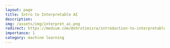 ```yaml
---
layout: page
title: Intro to Interpretable AI
description:
img: /assets/img/interpret_ai.png
redirect: https://medium.com/@shrutimisra/introduction-to-interpretable-ai-9e0fa211c3af
importance: 1
category: machine learning
---
```

